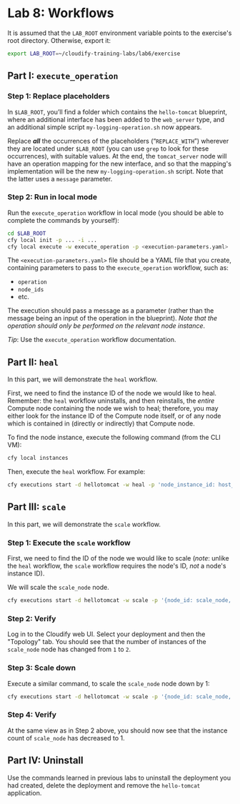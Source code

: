 # Lab 8: Workflows

It is assumed that the `LAB_ROOT` environment variable points to the exercise's root directory. Otherwise, export it:

```bash
export LAB_ROOT=~/cloudify-training-labs/lab6/exercise
```

## Part I: `execute_operation`

### Step 1: Replace placeholders

In `$LAB_ROOT`, you’ll find a folder which contains the `hello-tomcat` blueprint, where an additional interface has been added to the `web_server` type, and an additional simple script `my-logging-operation.sh` now appears.

Replace **_all_** the occurrences of the placeholders (“`REPLACE_WITH`”) wherever they are located under `$LAB_ROOT` (you can use `grep` to look for these occurrences), with suitable values. At the end, the `tomcat_server` node will have an operation mapping for the new interface, and so that the mapping's implementation will be the new `my-logging-operation.sh` script. Note that the latter uses a `message` parameter.

### Step 2: Run in local mode

Run the `execute_operation` workflow in local mode (you should be able to complete the commands by yourself):

```bash
cd $LAB_ROOT
cfy local init -p ... -i ...
cfy local execute -w execute_operation -p <execution-parameters.yaml> ...
```

The `<execution-parameters.yaml>` file should be a YAML file that you create, containing parameters to pass to the `execute_operation` workflow, such as:

* `operation`
* `node_ids`
* etc.

The execution should pass a message as a parameter (rather than the message being an input of the operation in the blueprint). *Note that the operation should only be performed on the relevant node instance*.

_Tip_: Use the `execute_operation` workflow documentation.

## Part II: `heal`

In this part, we will demonstrate the `heal` workflow.

First, we need to find the instance ID of the node we would like to heal. Remember: the `heal` workflow uninstalls, and then reinstalls, the *entire* Compute node containing the node we wish to heal; therefore, you may either look for the instance ID of the Compute node itself, or of any node which is contained in (directly or indirectly) that Compute node.

To find the node instance, execute the following command (from the CLI VM):

```bash
cfy local instances
```

Then, execute the `heal` workflow. For example:

```bash
cfy executions start -d hellotomcat -w heal -p 'node_instance_id: host_f4c49'
```

## Part III: `scale`

In this part, we will demonstrate the `scale` workflow.

### Step 1: Execute the `scale` workflow

First, we need to find the ID of the node we would like to scale (*note*: unlike the `heal` workflow, the `scale` workflow requires the node's ID, *not* a node's instance ID).

We will scale the `scale_node` node.

```bash
cfy executions start -d hellotomcat -w scale -p '{node_id: scale_node, scale_compute: false, delta: 1}'
```

### Step 2: Verify

Log in to the Cloudify web UI. Select your deployment and then the "Topology" tab. You should see that the number of instances of the `scale_node` node has changed from `1` to `2`.

### Step 3: Scale down

Execute a similar command, to scale the `scale_node` node down by 1:

```bash
cfy executions start -d hellotomcat -w scale -p '{node_id: scale_node, scale_compute: false, delta: -1}'
```

### Step 4: Verify

At the same view as in Step 2 above, you should now see that the instance count of `scale_node` has decreased to 1.

## Part IV: Uninstall

Use the commands learned in previous labs to uninstall the deployment you had created, delete the deployment and remove the `hello-tomcat` application.